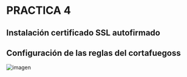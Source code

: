 # PRACTICA 4

## Instalación certificado SSL autofirmado


## Configuración de las reglas del cortafuegoss



![imagen](https://github.com/Alberto93GV/SWAP/blob/master/Practica4/img.png)

